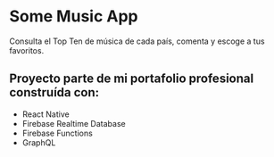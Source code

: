 # Some Music App
Consulta el Top Ten de música de cada país, comenta y escoge a tus favoritos.


## Proyecto parte de mi portafolio profesional construída con:

- React Native
- Firebase Realtime Database
- Firebase Functions
- GraphQL
